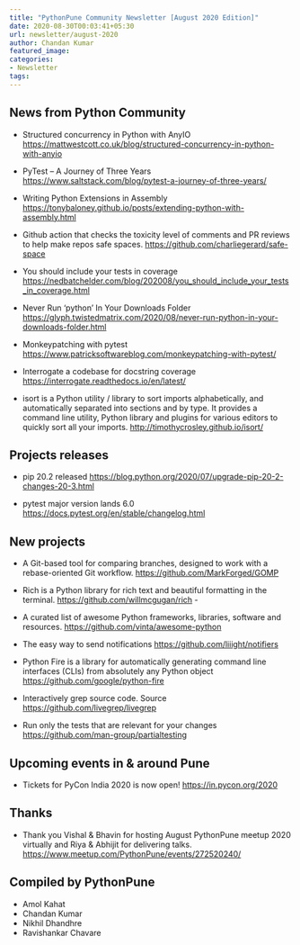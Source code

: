```yaml
---
title: "PythonPune Community Newsletter [August 2020 Edition]"
date: 2020-08-30T00:03:41+05:30
url: newsletter/august-2020
author: Chandan Kumar
featured_image:
categories:
- Newsletter
tags:
---
```


## News from Python Community

* Structured concurrency in Python with AnyIO 
  https://mattwestcott.co.uk/blog/structured-concurrency-in-python-with-anyio

* PyTest – A Journey of Three Years 
  https://www.saltstack.com/blog/pytest-a-journey-of-three-years/ 

* Writing Python Extensions in Assembly 
  https://tonybaloney.github.io/posts/extending-python-with-assembly.html
 
* Github action that checks the toxicity level of comments and PR reviews to help make repos safe spaces. 
  https://github.com/charliegerard/safe-space
 
* You should include your tests in coverage 
  https://nedbatchelder.com/blog/202008/you_should_include_your_tests_in_coverage.html
 
* Never Run ‘python’ In Your Downloads Folder 
  https://glyph.twistedmatrix.com/2020/08/never-run-python-in-your-downloads-folder.html
  
* Monkeypatching with pytest 
  https://www.patricksoftwareblog.com/monkeypatching-with-pytest/
 
* Interrogate a codebase for docstring coverage 
  https://interrogate.readthedocs.io/en/latest/

* isort is a Python utility / library to sort imports alphabetically, and automatically separated 
  into sections and by type. It provides a command line utility, Python library and plugins for 
  various editors to quickly sort all your imports.
  http://timothycrosley.github.io/isort/

## Projects releases

* pip 20.2 released 
  https://blog.python.org/2020/07/upgrade-pip-20-2-changes-20-3.html

* pytest major version lands 6.0 
  https://docs.pytest.org/en/stable/changelog.html

## New projects
* A Git-based tool for comparing branches, designed to work with a rebase-oriented Git workflow. 
  https://github.com/MarkForged/GOMP
 
* Rich is a Python library for rich text and beautiful formatting in the terminal. 
  https://github.com/willmcgugan/rich - 
 
* A curated list of awesome Python frameworks, libraries, software and resources.
  https://github.com/vinta/awesome-python
 
* The easy way to send notifications 
  https://github.com/liiight/notifiers

* Python Fire is a library for automatically generating command line interfaces (CLIs)
  from absolutely any Python object 
  https://github.com/google/python-fire
  
* Interactively grep source code. Source 
  https://github.com/livegrep/livegrep
 
* Run only the tests that are relevant for your changes 
  https://github.com/man-group/partialtesting

## Upcoming events in & around Pune

* Tickets for PyCon India 2020 is now open! 
  https://in.pycon.org/2020

## Thanks

* Thank you Vishal & Bhavin for hosting August PythonPune meetup 2020 virtually and Riya & Abhijit for delivering talks. 
  https://www.meetup.com/PythonPune/events/272520240/

## Compiled by PythonPune

* Amol Kahat
* Chandan Kumar
* Nikhil Dhandhre
* Ravishankar Chavare
